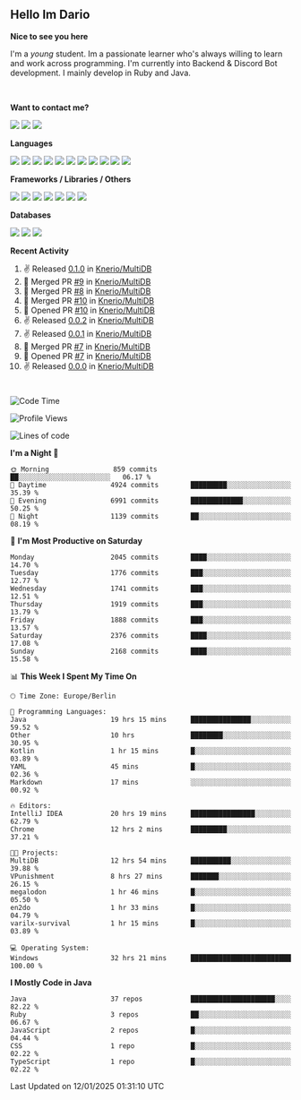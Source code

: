 <h2>Hello Im Dario</h2>

**Nice to see you here**

I'm a *young* student. Im a passionate learner who's always willing to learn and work across
programming. I'm currently into Backend & Discord Bot development. I mainly develop in Ruby and Java.

<br/>

**Want to contact me?**

<a href="https://github.com/knerio"><img src="https://img.shields.io/badge/-Github-blue?style=for-the-badge&logo=github&logoColor=white"/></a> <a href="https://discord.com/users/639416958923702292"><img src="https://img.shields.io/badge/-knerio-blue?style=for-the-badge&logo=discord&logoColor=white"/></a> <a href="https://twitch.tv/dopalos_"><img src="https://img.shields.io/badge/-twitch-blue?style=for-the-badge&logo=twitch&logoColor=white"/></a>

**Languages**

<img src="https://img.shields.io/badge/-HTML-blue?style=for-the-badge&logo=html5&logoColor=white"/> <img src="https://img.shields.io/badge/-CSS-blue?style=for-the-badge&logo=CSS3&logoColor=white"/> <img src="https://img.shields.io/badge/-Javascript-blue?style=for-the-badge&logo=javascript&logoColor=white"/> <img src="https://img.shields.io/badge/-Typescript-blue?style=for-the-badge&logo=TypeScript&logoColor=white"/> <img src="https://img.shields.io/badge/-Java-blue?style=for-the-badge&logo=java&logoColor=white"/> <img src="https://img.shields.io/badge/-Kotlin-blue?style=for-the-badge&logo=kotlin&logoColor=white"/> <img src="https://img.shields.io/badge/-SQL-blue?style=for-the-badge&logo=MYSQL&logoColor=white"/> <img src="https://img.shields.io/badge/-Markdown-blue?style=for-the-badge&logo=Markdown&logoColor=white"/> <img src="https://img.shields.io/badge/-JSON-blue?style=for-the-badge&logo=JSON&logoColor=white"/> <img src="https://img.shields.io/badge/-Git-blue?style=for-the-badge&logo=Git&logoColor=white"/> <img src="https://img.shields.io/badge/-Ruby-blue?style=for-the-badge&logo=Ruby&logoColor=white"/>
<br/>

 **Frameworks / Libraries / Others**

<img src="https://img.shields.io/badge/-Bootstrap-blue?style=for-the-badge&logo=Bootstrap&logoColor=white"/> <img src="https://img.shields.io/badge/-Node.JS-blue?style=for-the-badge&logo=node.js&logoColor=white"/> <img src="https://img.shields.io/badge/-React-blue?style=for-the-badge&logo=React&logoColor=white"/> <img src="https://img.shields.io/badge/-Express-blue?style=for-the-badge&logo=Express&logoColor=white"/> <img src="https://img.shields.io/badge/-Next.Js-blue?style=for-the-badge&logo=Next.Js&logoColor=white"/> <img src="https://img.shields.io/badge/-Ruby_On_Rails-blue?style=for-the-badge&logo=ruby-on-rails&logoColor=white"/> <img src="https://img.shields.io/badge/-JDA-blue?style=for-the-badge&logo=JDA&logoColor=white"/>

**Databases**

<img src="https://img.shields.io/badge/-MongoDB-blue?style=for-the-badge&logo=mongodb&logoColor=white"/> <img src="https://img.shields.io/badge/-MariaDB-blue?style=for-the-badge&logo=MariaDB&logoColor=white"/>
<img src="https://img.shields.io/badge/-PostgreSQL-blue?style=for-the-badge&logo=PostgreSQl&logoColor=white"/>

**Recent Activity**

<!--RECENT_ACTIVITY:start-->
1. ✌️ Released [0.1.0](https://github.com/Knerio/MultiDB/releases/tag/0.1.0) in [Knerio/MultiDB](https://github.com/Knerio/MultiDB)<br>
2. 🎉 Merged PR [#9](https://github.com/Knerio/MultiDB/pull/9) in [Knerio/MultiDB](https://github.com/Knerio/MultiDB)<br>
3. 🎉 Merged PR [#8](https://github.com/Knerio/MultiDB/pull/8) in [Knerio/MultiDB](https://github.com/Knerio/MultiDB)<br>
4. 🎉 Merged PR [#10](https://github.com/Knerio/MultiDB/pull/10) in [Knerio/MultiDB](https://github.com/Knerio/MultiDB)<br>
5. 💪 Opened PR [#10](https://github.com/Knerio/MultiDB/pull/10) in [Knerio/MultiDB](https://github.com/Knerio/MultiDB)<br>
6. ✌️ Released [0.0.2](https://github.com/Knerio/MultiDB/releases/tag/0.0.2) in [Knerio/MultiDB](https://github.com/Knerio/MultiDB)<br>
7. ✌️ Released [0.0.1](https://github.com/Knerio/MultiDB/releases/tag/0.0.1) in [Knerio/MultiDB](https://github.com/Knerio/MultiDB)<br>
8. 🎉 Merged PR [#7](https://github.com/Knerio/MultiDB/pull/7) in [Knerio/MultiDB](https://github.com/Knerio/MultiDB)<br>
9. 💪 Opened PR [#7](https://github.com/Knerio/MultiDB/pull/7) in [Knerio/MultiDB](https://github.com/Knerio/MultiDB)<br>
10. ✌️ Released [0.0.0](https://github.com/Knerio/MultiDB/releases/tag/0.0.0) in [Knerio/MultiDB](https://github.com/Knerio/MultiDB)<br>
<!--RECENT_ACTIVITY:end-->
 
#

<!--START_SECTION:waka-->
![Code Time](http://img.shields.io/badge/Code%20Time-837%20hrs%2034%20mins-blue)

![Profile Views](http://img.shields.io/badge/Profile%20Views-10-blue)

![Lines of code](https://img.shields.io/badge/From%20Hello%20World%20I%27ve%20Written-698.1%20thousand%20lines%20of%20code-blue)

**I'm a Night 🦉** 

```text
🌞 Morning                859 commits         ██░░░░░░░░░░░░░░░░░░░░░░░   06.17 % 
🌆 Daytime                4924 commits        █████████░░░░░░░░░░░░░░░░   35.39 % 
🌃 Evening                6991 commits        █████████████░░░░░░░░░░░░   50.25 % 
🌙 Night                  1139 commits        ██░░░░░░░░░░░░░░░░░░░░░░░   08.19 % 
```
📅 **I'm Most Productive on Saturday** 

```text
Monday                   2045 commits        ████░░░░░░░░░░░░░░░░░░░░░   14.70 % 
Tuesday                  1776 commits        ███░░░░░░░░░░░░░░░░░░░░░░   12.77 % 
Wednesday                1741 commits        ███░░░░░░░░░░░░░░░░░░░░░░   12.51 % 
Thursday                 1919 commits        ███░░░░░░░░░░░░░░░░░░░░░░   13.79 % 
Friday                   1888 commits        ███░░░░░░░░░░░░░░░░░░░░░░   13.57 % 
Saturday                 2376 commits        ████░░░░░░░░░░░░░░░░░░░░░   17.08 % 
Sunday                   2168 commits        ████░░░░░░░░░░░░░░░░░░░░░   15.58 % 
```


📊 **This Week I Spent My Time On** 

```text
🕑︎ Time Zone: Europe/Berlin

💬 Programming Languages: 
Java                     19 hrs 15 mins      ███████████████░░░░░░░░░░   59.52 % 
Other                    10 hrs              ████████░░░░░░░░░░░░░░░░░   30.95 % 
Kotlin                   1 hr 15 mins        █░░░░░░░░░░░░░░░░░░░░░░░░   03.89 % 
YAML                     45 mins             █░░░░░░░░░░░░░░░░░░░░░░░░   02.36 % 
Markdown                 17 mins             ░░░░░░░░░░░░░░░░░░░░░░░░░   00.92 % 

🔥 Editors: 
IntelliJ IDEA            20 hrs 19 mins      ████████████████░░░░░░░░░   62.79 % 
Chrome                   12 hrs 2 mins       █████████░░░░░░░░░░░░░░░░   37.21 % 

🐱‍💻 Projects: 
MultiDB                  12 hrs 54 mins      ██████████░░░░░░░░░░░░░░░   39.88 % 
VPunishment              8 hrs 27 mins       ███████░░░░░░░░░░░░░░░░░░   26.15 % 
megalodon                1 hr 46 mins        █░░░░░░░░░░░░░░░░░░░░░░░░   05.50 % 
en2do                    1 hr 33 mins        █░░░░░░░░░░░░░░░░░░░░░░░░   04.79 % 
varilx-survival          1 hr 15 mins        █░░░░░░░░░░░░░░░░░░░░░░░░   03.89 % 

💻 Operating System: 
Windows                  32 hrs 21 mins      █████████████████████████   100.00 % 
```

**I Mostly Code in Java** 

```text
Java                     37 repos            █████████████████████░░░░   82.22 % 
Ruby                     3 repos             ██░░░░░░░░░░░░░░░░░░░░░░░   06.67 % 
JavaScript               2 repos             █░░░░░░░░░░░░░░░░░░░░░░░░   04.44 % 
CSS                      1 repo              █░░░░░░░░░░░░░░░░░░░░░░░░   02.22 % 
TypeScript               1 repo              █░░░░░░░░░░░░░░░░░░░░░░░░   02.22 % 
```




 Last Updated on 12/01/2025 01:31:10 UTC
<!--END_SECTION:waka-->

